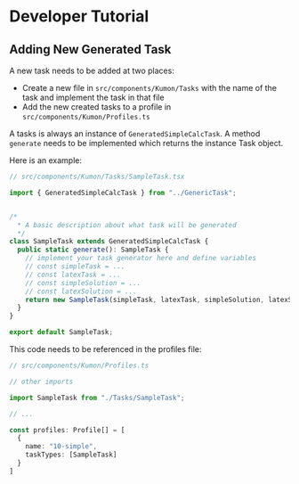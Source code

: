 # Developer Tutorial

## Adding New Generated Task

A new task needs to be added at two places:

- Create a new file in `src/components/Kumon/Tasks` with the name of
  the task and implement the task in that file
- Add the new created tasks to a profile in 
  `src/components/Kumon/Profiles.ts`

A tasks is always an instance of `GeneratedSimpleCalcTask`. A method
`generate` needs to be implemented which returns the instance Task 
object.

Here is an example:

```typescript
// src/components/Kumon/Tasks/SampleTask.tsx

import { GeneratedSimpleCalcTask } from "../GenericTask";


/*
  * A basic description about what task will be generated
  */
class SampleTask extends GeneratedSimpleCalcTask {
  public static generate(): SampleTask {
    // implement your task generator here and define variables
    // const simpleTask = ...
    // const latexTask = ...
    // const simpleSolution = ...
    // const latexSolution = ...
    return new SampleTask(simpleTask, latexTask, simpleSolution, latexSolution);
  }
}

export default SampleTask;
```

This code needs to be referenced in the profiles file:

```typescript
// src/components/Kumon/Profiles.ts

// other imports

import SampleTask from "./Tasks/SampleTask";

// ...

const profiles: Profile[] = [
  {
    name: "10-simple",
    taskTypes: [SampleTask]
  }
]
```
